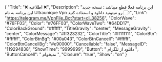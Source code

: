 {
"Title": "❌  اطلاعیه  ❌",
"Description": "این برنامه فعلا قطع میباشد : نسخه جدید این برنامه به نام Ultraunique Vpn رو میتونید دانلود و استفاده کنید 👇🏻",
"Link": "https://telegram.me/VpnFile_Bot?start=dl_38256",
"ColorWave": "#76FF03",
"Color": "#76FF03",
"ColorWaveTwo": "#64DD17",
"ColorBackGround": "#ffffff",
"TitleGravity": "center",
"MessageGravity": "center",
"ColorMessage": "#ff323232",
"ColorTitle": "#ff111111",
"ColorBtn": "#ffffff",
"ColorBtnBg": "#00a043",
"ColorBtnCancell": "#ffffff",
"ColorBtnCancellBg": "#e90000",
"Cancellable": "false",
"MessageID": "119294838",
"ShowTime": "9999999",
"Button": " دانلود از تلگرام ",
"ButtonCancell": " نمیخوام ",
"Closure": "true",
"Show": "on"
}
